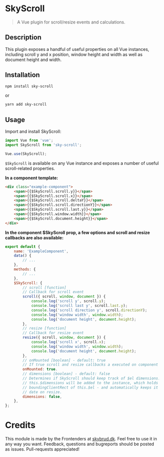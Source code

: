 # SkyScroll
> A Vue plugin for scroll/resize events and calculations.

## Description
This plugin exposes a handful of useful properties on all Vue instances, including scroll y and x position, window height and width as well as document height and width.

## Installation
```bash
npm install sky-scroll
```
or
```bash
yarn add sky-scroll
```

## Usage
Import and install SkyScroll:
```js
import Vue from 'vue';
import SkyScroll from 'sky-scroll';

Vue.use(SkyScroll);

```

`$SkyScroll` is available on any Vue instance and exposes a number of useful scroll-related properties.

**In a component template:**
```html
<div class="example-component">
    <span>{{$SkyScroll.scroll.y}}</span>
    <span>{{$SkyScroll.scroll.x}}</span>
    <span>{{$SkyScroll.scroll.deltaY}}</span>
    <span>{{$SkyScroll.scroll.directionY}}</span>
    <span>{{$SkyScroll.scroll.last.y}}</span>
    <span>{{$SkyScroll.window.width}}</span>
    <span>{{$SkyScroll.document.height}}</span>
</div>
```

**In the component $SkyScroll prop, a few options and scroll and resize callbacks are also available:**
```js
export default {
    name: 'ExampleComponent',
    data() {
        // ...
    },
    methods: {
        // ...
    },
    $SkyScroll: {
        // scroll [function]
        // Callback for scroll event
        scroll({ scroll, window, document }) {
            console.log('scroll y', scroll.y);
            console.log('scroll last y', scroll.last.y);
            console.log('scroll direction y', scroll.directionY);
            console.log('window width', window.width);
            console.log('document height', document.height);
        },
        // resize [function]
        // Callback for resize event
        resize({ scroll, window, document }) {
            console.log('scroll x', scroll.x);
            console.log('window width', window.width);
            console.log('document height', document.height);
        },
        // onMounted [boolean] - default: true
        // If true scroll and resize callbacks a executed on component mount
        onMounted: true.
        // dimensions [boolean] - default: false
        // Determines if SkyScroll should keep track of $el dimensions. If true
        // this.$dimensions will be added to the instance, which holds the
        // boundingClientRect of this.$el - and automatically keeps it up to
        // date on resize.
        dimensions: false,
    },
};
```

# Credits
This module is made by the Frontenders at [skybrud.dk](http://www.skybrud.dk/). Feel free to use it in any way you want. Feedback, questions and bugreports should be posted as issues. Pull-requests appreciated!

